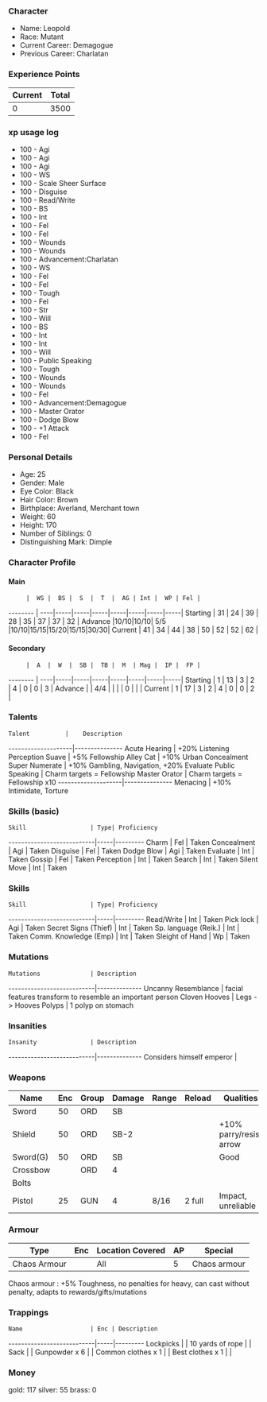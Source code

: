 ### Character
- Name: Leopold
- Race: Mutant
- Current Career: Demagogue
- Previous Career: Charlatan

### Experience Points
Current | Total
--------|------
   0    | 3500

### xp usage log
- 100 - Agi
- 100 - Agi
- 100 - Agi
- 100 - WS
- 100 - Scale Sheer Surface
- 100 - Disguise
- 100 - Read/Write
- 100 - BS
- 100 - Int
- 100 - Fel
- 100 - Fel
- 100 - Wounds
- 100 - Wounds
- 100 - Advancement:Charlatan
- 100 - WS
- 100 - Fel
- 100 - Fel
- 100 - Tough
- 100 - Fel
- 100 - Str
- 100 - Will
- 100 - BS
- 100 - Int
- 100 - Int
- 100 - Will
- 100 - Public Speaking
- 100 - Tough
- 100 - Wounds
- 100 - Wounds
- 100 - Fel
- 100 - Advancement:Demagogue
- 100 - Master Orator
- 100 - Dodge Blow
- 100 - +1 Attack
- 100 - Fel


### Personal Details
- Age: 25
- Gender: Male
- Eye Color: Black
- Hair Color: Brown
- Birthplace: Averland, Merchant town
- Weight: 60
- Height: 170
- Number of Siblings: 0
- Distinguishing Mark: Dimple

### Character Profile

#### Main
         |  WS |  BS |  S  |  T  |  AG | Int |  WP | Fel |
-------- | ----|-----|-----|-----|-----|-----|-----|-----|
Starting |  31 |  24 |  39 |  28 |  35 |  37 |  37 |  32 |
Advance  |10/10|10/10| 5/5 |10/10|15/15|15/20|15/15|30/30|
Current  |  41 |  34 |  44 |  38 |  50 |  52 |  52 |  62 |

#### Secondary
         |  A  |  W  |  SB |  TB |  M  | Mag |  IP |  FP |
-------- | ----|-----|-----|-----|-----|-----|-----|-----|
Starting |  1  |  13 |  3  |  2  |  4  |  0  |  0  |  3  |
Advance  |     | 4/4 |     |     |     |  0  |     |     |
Current  |  1  |  17 |  3  |  2  |  4  |  0  |  0  |  2  |

### Talents
    Talent          |    Description
--------------------|---------------
Acute Hearing       | +20% Listening Perception
Suave               | +5% Fellowship
Alley Cat           | +10% Urban Concealment
Super Numerate      | +10% Gambling, Navigation, +20% Evaluate
Public Speaking     | Charm targets = Fellowship
Master Orator       | Charm targets = Fellowship x10
--------------------|---------------
Menacing            | +10% Intimidate, Torture


### Skills (basic)
    Skill                  | Type| Proficiency
---------------------------|-----|---------
Charm                      | Fel | Taken
Concealment                | Agi | Taken
Disguise                   | Fel | Taken
Dodge Blow                 | Agi | Taken
Evaluate                   | Int | Taken
Gossip                     | Fel | Taken
Perception                 | Int | Taken
Search                     | Int | Taken
Silent Move                | Int | Taken


### Skills
    Skill                  | Type| Proficiency
---------------------------|-----|---------
Read/Write                 | Int | Taken
Pick lock                  | Agi | Taken
Secret Signs (Thief)       | Int | Taken
Sp. language (Reik.)       | Int | Taken
Comm. Knowledge (Emp)      | Int | Taken
Sleight of Hand            | Wp  | Taken


### Mutations
    Mutations              | Description
---------------------------|--------------
Uncanny Resemblance        | facial features transform to resemble an important person
Cloven Hooves              | Legs -> Hooves
Polyps                     | 1 polyp on stomach


### Insanities
    Insanity               | Description
---------------------------|--------------
Considers himself emperor  |


### Weapons
   Name  | Enc | Group | Damage | Range | Reload | Qualities
-------- |-----|-------|--------|-------|--------|----------
Sword    |  50 |  ORD  |   SB   |       |        |
Shield   |  50 |  ORD  | SB-2   |       |        |  +10% parry/resist arrow
Sword(G) |  50 |  ORD  |   SB   |       |        |  Good
Crossbow |     |  ORD  |    4   |       |        |
Bolts    |     |       |        |       |        |
Pistol   |  25 |  GUN  |    4   | 8/16  | 2 full | Impact, unreliable


### Armour
   Type                 | Enc | Location Covered | AP | Special
------------------------|-----|------------------|----|----------------
Chaos Armour            |     |        All       |  5 | Chaos armour

Chaos armour : +5% Toughness, no penalties for heavy, can cast without penalty, adapts to rewards/gifts/mutations


### Trappings
    Name                   | Enc | Description
---------------------------|-----|---------
Lockpicks                  |     |
10 yards of rope           |     |
Sack                       |     |
Gunpowder x 6              |     |
Common clothes x 1         |     |
Best clothes x 1           |     |


### Money
gold: 117
silver: 55
brass: 0

